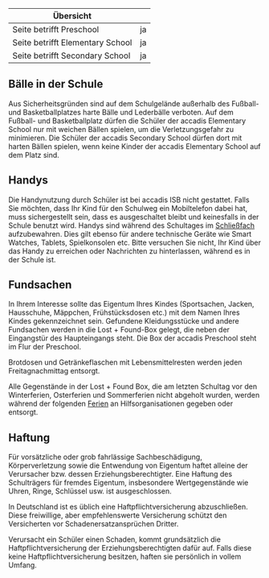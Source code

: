 | Übersicht | |
| --- | --- |
| Seite betrifft Preschool | ja |
| Seite betrifft Elementary School | ja |
| Seite betrifft Secondary School | ja |

## Bälle in der Schule 

Aus Sicherheitsgründen sind auf dem Schulgelände außerhalb des Fußball- und Basketballplatzes harte Bälle und Lederbälle verboten. Auf dem Fußball- und Basketballplatz dürfen die Schüler der accadis Elementary School nur mit weichen Bällen spielen, um die Verletzungsgefahr zu minimieren. Die Schüler der accadis Secondary School dürfen dort mit harten Bällen spielen, wenn keine Kinder der accadis Elementary School auf dem Platz sind.

## Handys 

Die Handynutzung durch Schüler ist bei accadis ISB nicht gestattet. Falls Sie möchten, dass Ihr Kind für den Schulweg ein Mobiltelefon dabei hat, muss sichergestellt sein, dass es ausgeschaltet bleibt und keinesfalls in der Schule benutzt wird. Handys sind während des Schultages im [Schließfach](/de/Schlie%C3%9Ff%C3%A4cher "Schließfächer") aufzubewahren. Dies gilt ebenso für andere technische Geräte wie Smart Watches, Tablets, Spielkonsolen etc. Bitte versuchen Sie nicht, Ihr Kind über das Handy zu erreichen oder Nachrichten zu hinterlassen, während es in der Schule ist.

## Fundsachen 

In Ihrem Interesse sollte das Eigentum Ihres Kindes (Sportsachen, Jacken, Hausschuhe, Mäppchen, Frühstücksdosen etc.) mit dem Namen Ihres Kindes gekennzeichnet sein. Gefundene Kleidungsstücke und andere Fundsachen werden in die Lost + Found-Box gelegt, die neben der Eingangstür des Haupteingangs steht. Die Box der accadis Preschool steht im Flur der Preschool.

Brotdosen und Getränkeflaschen mit Lebensmittelresten werden jeden Freitagnachmittag entsorgt.

Alle Gegenstände in der Lost + Found Box, die am letzten Schultag vor den Winterferien, Osterferien und Sommerferien nicht abgeholt wurden, werden während der folgenden [Ferien](/de/Ferienzeiten,_Feiertage_und_Br%C3%BCckentage "Ferienzeiten, Feiertage und Brückentage") an Hilfsorganisationen gegeben oder entsorgt.

## Haftung 

Für vorsätzliche oder grob fahrlässige Sachbeschädigung, Körperverletzung sowie die Entwendung von Eigentum haftet alleine der Verursacher bzw. dessen Erziehungsberechtigter. Eine Haftung des Schulträgers für fremdes Eigentum, insbesondere Wertgegenstände wie Uhren, Ringe, Schlüssel usw. ist ausgeschlossen.

In Deutschland ist es üblich eine Haftpflichtversicherung abzuschließen. Diese freiwillige, aber empfehlenswerte Versicherung schützt den Versicherten vor Schadenersatzansprüchen Dritter.

Verursacht ein Schüler einen Schaden, kommt grundsätzlich die Haftpflichtversicherung der Erziehungsberechtigten dafür auf. Falls diese keine Haftpflichtversicherung besitzen, haften sie persönlich in vollem Umfang.